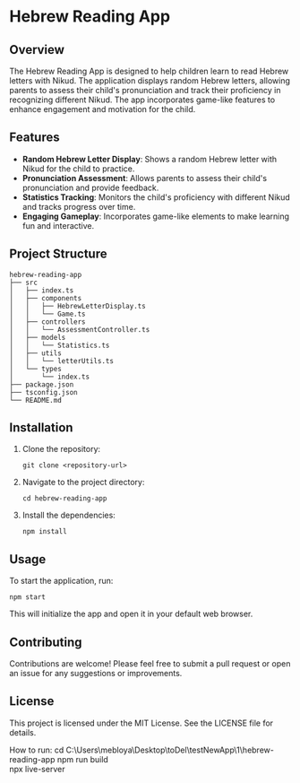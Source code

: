 # Hebrew Reading App

## Overview
The Hebrew Reading App is designed to help children learn to read Hebrew letters with Nikud. The application displays random Hebrew letters, allowing parents to assess their child's pronunciation and track their proficiency in recognizing different Nikud. The app incorporates game-like features to enhance engagement and motivation for the child.

## Features
- **Random Hebrew Letter Display**: Shows a random Hebrew letter with Nikud for the child to practice.
- **Pronunciation Assessment**: Allows parents to assess their child's pronunciation and provide feedback.
- **Statistics Tracking**: Monitors the child's proficiency with different Nikud and tracks progress over time.
- **Engaging Gameplay**: Incorporates game-like elements to make learning fun and interactive.

## Project Structure
```
hebrew-reading-app
├── src
│   ├── index.ts
│   ├── components
│   │   ├── HebrewLetterDisplay.ts
│   │   └── Game.ts
│   ├── controllers
│   │   └── AssessmentController.ts
│   ├── models
│   │   └── Statistics.ts
│   ├── utils
│   │   └── letterUtils.ts
│   └── types
│       └── index.ts
├── package.json
├── tsconfig.json
└── README.md
```

## Installation
1. Clone the repository:
   ```
   git clone <repository-url>
   ```
2. Navigate to the project directory:
   ```
   cd hebrew-reading-app
   ```
3. Install the dependencies:
   ```
   npm install
   ```

## Usage
To start the application, run:
```
npm start
```
This will initialize the app and open it in your default web browser.

## Contributing
Contributions are welcome! Please feel free to submit a pull request or open an issue for any suggestions or improvements.

## License
This project is licensed under the MIT License. See the LICENSE file for details.
 

How to run:
cd C:\Users\mebloya\Desktop\toDel\testNewApp\1\hebrew-reading-app
npm run build  
npx live-server